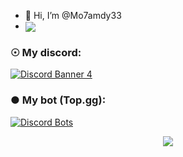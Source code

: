 - 👋 Hi, I’m @Mo7amdy33
- 
  <img align="center" src="https://discord.c99.nl/widget/theme-2/693205681238442077.png"/> 

### ☉ My discord:
[![Discord Banner 4](https://discordapp.com/api/guilds/767373990037159948/widget.png?style=banner4)](https://discord.gg/evkbMKeV4k)

### ● My bot (Top.gg):
[![Discord Bots](https://top.gg/api/widget/776758140321923093.svg)](https://top.gg/bot/776758140321923093)

<p align="center" >   
  <img src="https://profile-counter.glitch.me/Mo7amdy33/count.svg" />  
</p>
